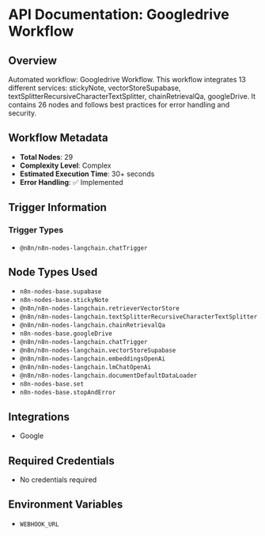 # API Documentation: Googledrive Workflow

## Overview
Automated workflow: Googledrive Workflow. This workflow integrates 13 different services: stickyNote, vectorStoreSupabase, textSplitterRecursiveCharacterTextSplitter, chainRetrievalQa, googleDrive. It contains 26 nodes and follows best practices for error handling and security.

## Workflow Metadata
- **Total Nodes**: 29
- **Complexity Level**: Complex
- **Estimated Execution Time**: 30+ seconds
- **Error Handling**: ✅ Implemented

## Trigger Information
### Trigger Types
- `@n8n/n8n-nodes-langchain.chatTrigger`

## Node Types Used
- `n8n-nodes-base.supabase`
- `n8n-nodes-base.stickyNote`
- `@n8n/n8n-nodes-langchain.retrieverVectorStore`
- `@n8n/n8n-nodes-langchain.textSplitterRecursiveCharacterTextSplitter`
- `@n8n/n8n-nodes-langchain.chainRetrievalQa`
- `n8n-nodes-base.googleDrive`
- `@n8n/n8n-nodes-langchain.chatTrigger`
- `@n8n/n8n-nodes-langchain.vectorStoreSupabase`
- `@n8n/n8n-nodes-langchain.embeddingsOpenAi`
- `@n8n/n8n-nodes-langchain.lmChatOpenAi`
- `@n8n/n8n-nodes-langchain.documentDefaultDataLoader`
- `n8n-nodes-base.set`
- `n8n-nodes-base.stopAndError`

## Integrations
- Google

## Required Credentials
- No credentials required

## Environment Variables
- `WEBHOOK_URL`
